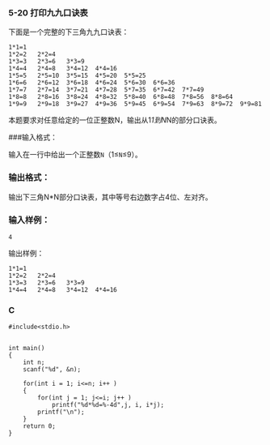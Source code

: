 ### 5-20 打印九九口诀表   
下面是一个完整的下三角九九口诀表：
	
	1*1=1   
	1*2=2   2*2=4   
	1*3=3   2*3=6   3*3=9   
	1*4=4   2*4=8   3*4=12  4*4=16  
	1*5=5   2*5=10  3*5=15  4*5=20  5*5=25  
	1*6=6   2*6=12  3*6=18  4*6=24  5*6=30  6*6=36  
	1*7=7   2*7=14  3*7=21  4*7=28  5*7=35  6*7=42  7*7=49  
	1*8=8   2*8=16  3*8=24  4*8=32  5*8=40  6*8=48  7*8=56  8*8=64  
	1*9=9   2*9=18  3*9=27  4*9=36  5*9=45  6*9=54  7*9=63  8*9=72  9*9=81
本题要求对任意给定的一位正整数N，输出从1*1到N*N的部分口诀表。

###输入格式：

输入在一行中给出一个正整数`N`（1≤`N`≤9）。

### 输出格式：

输出下三角N*N部分口诀表，其中等号右边数字占4位、左对齐。

### 输入样例：

	4
输出样例：

	1*1=1   
	1*2=2   2*2=4   
	1*3=3   2*3=6   3*3=9   
	1*4=4   2*4=8   3*4=12  4*4=16

### C
	#include<stdio.h>
	
	
	int main()
	{
		int n;
		scanf("%d", &n);
		
		for(int i = 1; i<=n; i++ )
		{
			for(int j = 1; j<=i; j++ )
				printf("%d*%d=%-4d",j, i, i*j);
			printf("\n");
		}
		return 0;
	}